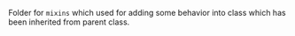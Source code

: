 Folder for `mixins` which used for adding some behavior into class which has been inherited from parent class.
